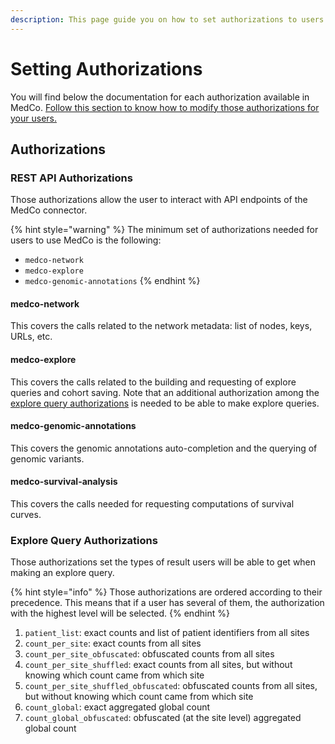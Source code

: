 ```yaml
---
description: This page guide you on how to set authorizations to users through Keycloak.
---
```


# Setting Authorizations

You will find below the documentation for each authorization available in MedCo. [Follow this section to know how to modify those authorizations for your users.](keycloak.md#give-query-permissions-to-a-user)

## Authorizations

### REST API Authorizations

Those authorizations allow the user to interact with API endpoints of the MedCo connector. 

{% hint style="warning" %}
The minimum set of authorizations needed for users to use MedCo is the following:

* `medco-network`
* `medco-explore`
* `medco-genomic-annotations`
{% endhint %}

#### medco-network

This covers the calls related to the network metadata: list of nodes, keys, URLs, etc.

#### medco-explore

This covers the calls related to the building and requesting of explore queries and cohort saving. Note that an additional authorization among the [explore query authorizations](setting-authorizations.md#explore-query-authorizations) is needed to be able to make explore queries.

#### medco-genomic-annotations

This covers the genomic annotations auto-completion and the querying of genomic variants.

#### medco-survival-analysis

This covers the calls needed for requesting computations of survival curves.

### Explore Query Authorizations

Those authorizations set the types of result users will be able to get when making an explore query.

{% hint style="info" %}
Those authorizations are ordered according to their precedence. This means that if a user has several of them, the authorization with the highest level will be selected.
{% endhint %}

1. `patient_list`: exact counts and list of patient identifiers from all sites
2. `count_per_site`: exact counts from all sites
3. `count_per_site_obfuscated`: obfuscated counts from all sites
4. `count_per_site_shuffled`: exact counts from all sites, but without knowing which count came from which site
5. `count_per_site_shuffled_obfuscated`: obfuscated counts from all sites, but without knowing which count came from which site
6. `count_global`: exact aggregated global count
7. `count_global_obfuscated`: obfuscated \(at the site level\) aggregated global count



